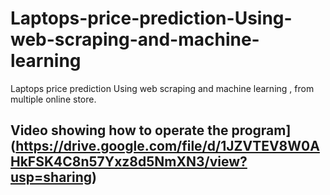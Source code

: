 # Laptops-price-prediction-Using-web-scraping-and-machine-learning
Laptops price prediction Using web scraping and machine learning , from multiple online store.


## Video showing how to operate the program] (https://drive.google.com/file/d/1JZVTEV8W0AHkFSK4C8n57Yxz8d5NmXN3/view?usp=sharing)

